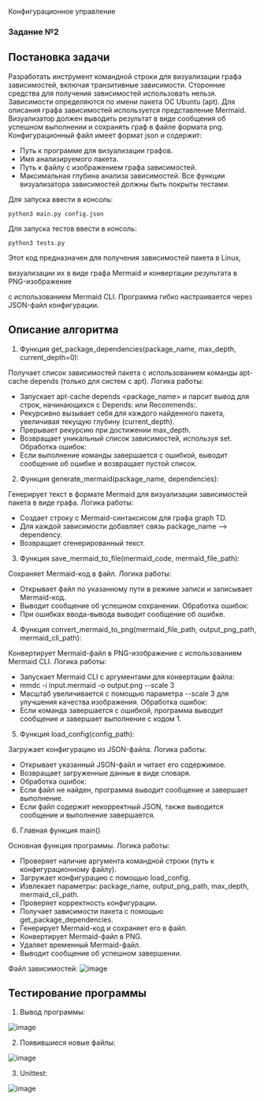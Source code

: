 Конфигурационное управление

### Задание №2

## Постановка задачи

Разработать инструмент командной строки для визуализации графа
зависимостей, включая транзитивные зависимости. Сторонние средства для
получения зависимостей использовать нельзя.
Зависимости определяются по имени пакета ОС Ubuntu (apt). Для описания
графа зависимостей используется представление Mermaid. Визуализатор должен
выводить результат в виде сообщения об успешном выполнении и сохранять граф
в файле формата png.
Конфигурационный файл имеет формат json и содержит:
- Путь к программе для визуализации графов.
- Имя анализируемого пакета.
- Путь к файлу с изображением графа зависимостей.
- Максимальная глубина анализа зависимостей.
Все функции визуализатора зависимостей должны быть покрыты тестами.

Для запуска ввести в консоль: 

```python3 main.py config.json```

Для запуска тестов ввести в консоль: 

```python3 tests.py```

Этот код предназначен для получения зависимостей пакета в Linux, 

визуализации их в виде графа Mermaid и конвертации результата в PNG-изображение 

с использованием Mermaid CLI. Программа гибко настраивается через JSON-файл конфигурации.

## Описание алгоритма

1. Функция get_package_dependencies(package_name, max_depth, current_depth=0):

Получает список зависимостей пакета с использованием команды apt-cache depends (только для систем с apt).
Логика работы:
- Запускает apt-cache depends <package_name> и парсит вывод для строк, начинающихся с Depends: или Recommends:.
- Рекурсивно вызывает себя для каждого найденного пакета, увеличивая текущую глубину (current_depth).
- Прерывает рекурсию при достижении max_depth.
- Возвращает уникальный список зависимостей, используя set.
Обработка ошибок:
- Если выполнение команды завершается с ошибкой, выводит сообщение об ошибке и возвращает пустой список.

2. Функция generate_mermaid(package_name, dependencies):

Генерирует текст в формате Mermaid для визуализации зависимостей пакета в виде графа.
Логика работы:
- Создает строку с Mermaid-синтаксисом для графа graph TD.
- Для каждой зависимости добавляет связь package_name --> dependency.
- Возвращает сгенерированный текст.

3. Функция save_mermaid_to_file(mermaid_code, mermaid_file_path):

Сохраняет Mermaid-код в файл.
Логика работы:
- Открывает файл по указанному пути в режиме записи и записывает Mermaid-код.
- Выводит сообщение об успешном сохранении.
Обработка ошибок:
- При ошибках ввода-вывода выводит сообщение об ошибке.

4. Функция convert_mermaid_to_png(mermaid_file_path, output_png_path, mermaid_cli_path):

Конвертирует Mermaid-файл в PNG-изображение с использованием Mermaid CLI.
Логика работы:
- Запускает Mermaid CLI с аргументами для конвертации файла:
- mmdc -i input.mermaid -o output.png --scale 3
- Масштаб увеличивается с помощью параметра --scale 3 для улучшения качества изображения.
Обработка ошибок:
- Если команда завершается с ошибкой, программа выводит сообщение и завершает выполнение с кодом 1.

5. Функция load_config(config_path):

Загружает конфигурацию из JSON-файла.
Логика работы:
- Открывает указанный JSON-файл и читает его содержимое.
- Возвращает загруженные данные в виде словаря.
- Обработка ошибок:
- Если файл не найден, программа выводит сообщение и завершает выполнение.
- Если файл содержит некорректный JSON, также выводится сообщение и выполнение завершается.

6. Главная функция main()
   
Основная функция программы.
Логика работы:
- Проверяет наличие аргумента командной строки (путь к конфигурационному файлу).
- Загружает конфигурацию с помощью load_config.
- Извлекает параметры: package_name, output_png_path, max_depth, mermaid_cli_path.
- Проверяет корректность конфигурации.
- Получает зависимости пакета с помощью get_package_dependencies.
- Генерирует Mermaid-код и сохраняет его в файл.
- Конвертирует Mermaid-файл в PNG.
- Удаляет временный Mermaid-файл.
- Выводит сообщение об успешном завершении.

Файл зависимостей:
![image](https://github.com/user-attachments/assets/0131a7ca-24cf-4623-8f4b-a4a9d9401027)

## Тестирование программы

1. Вывод программы:

![image](https://github.com/user-attachments/assets/26877802-b55e-458f-bdd4-d332f9484282)

2. Появившиеся новые файлы:

![image](https://github.com/user-attachments/assets/d7c426e9-ce14-4f55-80d3-ef561f543b3e)

3. Unittest:

![image](https://github.com/user-attachments/assets/d761af2c-c14e-4560-a030-4999c0400b25)
